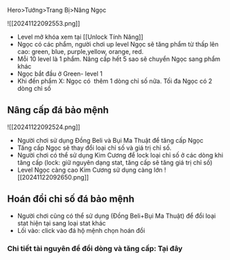Hero>Tướng>Trang Bị>Nâng Ngọc

![[20241122092553.png]]
- Level mở khóa xem tại [[Unlock Tính Năng]]
- Ngọc có các phẩm, người chơi up level Ngọc sẽ tăng phẩm từ thấp lên cao: green, blue, purple,yellow, orange, red.
- Mỗi 10 level là 1 phẩm. Nâng cấp hết 5 sao sẽ chuyển Ngọc sang phẩm khác
- Ngọc bắt đầu ở Green- level 1
- Khi đến phẩm X: Ngọc có  thêm 1 dòng chỉ số nữa. Tối đa Ngọc có 2 dòng chỉ số

## Nâng cấp đá bảo mệnh

![[20241122092524.png]]
- Người chơi sử dụng Đồng Beli và Bụi Ma Thuật để tăng cấp Ngọc
- Tăng cấp Ngọc sẽ thay đổi loại chỉ số và giá trị chỉ số. 
- Người chơi có thể sử dụng Kim Cương để lock loại chỉ số ở các dòng khi tăng cấp (lock: giữ nguyên dạng stat, tăng cấp sẽ tăng giá trị chỉ số)
-  Level Ngọc càng cao Kim Cương sử dụng càng lớn
![[20241122092650.png]]

## Hoán đổi chỉ số đá bảo mệnh
- Người chơi cũng có thể sử dụng (Đồng Beli+Bụi Ma Thuật) để đổi loại stat hiện tại sang loại stat khác
- Lối vào: click vào đá hộ mệnh chọn hoán đổi


### Chi tiết tài nguyên để đổi dòng và tăng cấp: Tại đây


